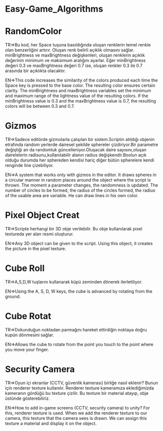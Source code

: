 # Easy-Game_Algorithms
# RandomColor

TR=>Bu kod, her Space tuşuna basıldığında oluşan renklerin temel renkle olan benzerliğini artırır. Oluşan renk belirli açıklık olmasını sağlar. minBrightness ve maxBrightness değişkenleri, oluşan renklerin açıklık değerinin minimum ve maksimum aralığını ayarlar. Eğer minBrightness değeri 0.3 ve maxBrightness değeri 0.7 ise, oluşan renkler 0.3 ile 0.7 arasında bir açıklıkta olacaktır.

EN=>This code increases the similarity of the colors produced each time the Space key is pressed to the base color. The resulting color ensures certain clarity. The minBrightness and maxBrightness variables set the minimum and maximum range of the lightness value of the resulting colors. If the minBrightness value is 0.3 and the maxBrightness value is 0.7, the resulting colors will be between 0.3 and 0.7.

# Gizmos

TR=>Sadece editörde gizmolarla çalışılan bir sistem.Scriptin atıldığı objenin etrafında random yerlerde dairesel şekilde sphereler çizdiriyor.Bir parametre değiştiği an da randomluk güncelleniyor.Oluşacak daire sayısını,oluşan dairelelerin radisunu,kullanılabilir alanın radius değişkendir.Boolun açık olduğu durumda her sphereden kendisi hariç diğer bütün spherelere kendi renginde line çizebiliyor.

EN=>A system that works only with gizmos in the editor. It draws spheres in a circular manner in random places around the object where the script is thrown. The moment a parameter changes, the randomness is updated. The number of circles to be formed, the radius of the circles formed, the radius of the usable area are variable. He can draw lines in his own color.

# Pixel Object Creat

TR=>Scripte herhangi bir 3D obje verilebilir. Bu obje kullanılarak pixel textureda yer alan resmi oluşturur.

EN=>Any 3D object can be given to the script. Using this object, it creates the picture in the pixel texture.

# Cube Roll

TR=>A,S,D,W tuşlarını kullanarak küpü zeminden dönerek ilerletiliyor.

EN=>Using the A, S, D, W keys, the cube is advanced by rotating from the ground.

# Cube Rotat

TR=>Dokunduğun noktadan parmağını hareket ettirdiğin noktaya doğru kupün dönmesini sağlar.

EN=>Allows the cube to rotate from the point you touch to the point where you move your finger.

# Security Camera

TR=>Oyun içi ekranlar (CCTV, güvenlik kamerası) birliğe nasıl eklenir? Bunun için renderer texture kullanılır. Renderer texture kameramıza eklediğimizda kameranın gördüğü bu texture çizilir. Bu texture bir material atayıp, obje üstünde gösterebiliriz.

EN=>How to add in-game screens (CCTV, security camera) to unity? For this, renderer texture is used. When we add the renderer texture to our camera, this texture that the camera sees is drawn. We can assign this texture a material and display it on the object.
